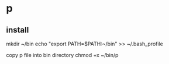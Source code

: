 # p
install
-------

mkdir ~/bin
echo "export PATH=$PATH:~/bin" >> ~/.bash_profile

copy p file into bin directory
chmod +x ~/bin/p
